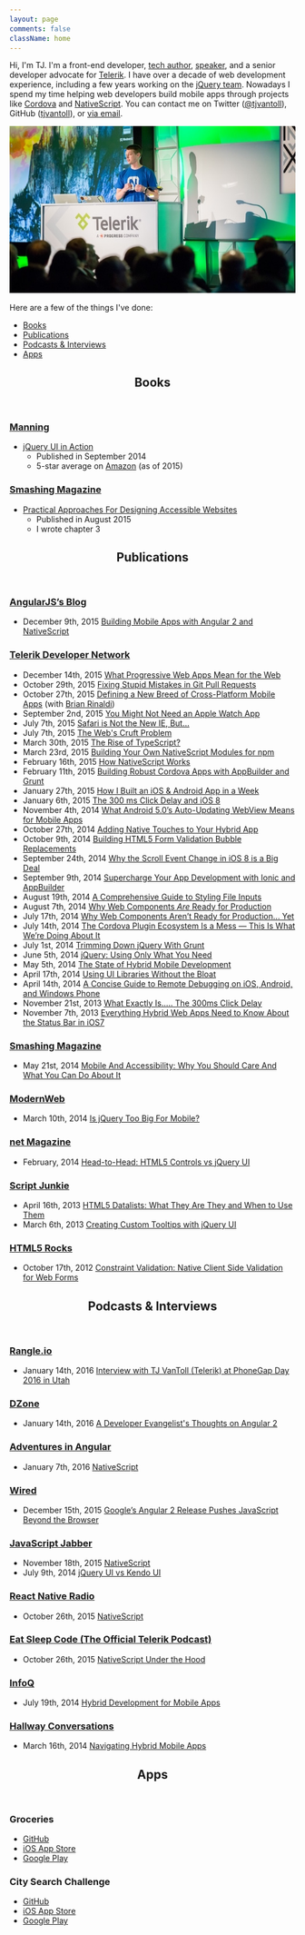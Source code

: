 ```yaml
---
layout: page
comments: false
className: home
---
```


Hi, I'm TJ. I'm a front-end developer, [tech author](#books), [speaker](/speaking), and a senior developer advocate for [Telerik](http://telerik.com). I have over a decade of web development experience, including a few years working on the [jQuery team](http://jqueryui.com/about/). Nowadays I spend my time helping web developers build mobile apps through projects like [Cordova](https://cordova.apache.org/) and [NativeScript](https://www.nativescript.org/). You can contact me on Twitter ([@tjvantoll](https://twitter.com/tjvantoll)), GitHub ([tjvantoll](https://github.com/tjvantoll)), or [via email](mailto:tj.vantoll@gmail.com).

![Me presenting at TelerikNEXT in 2015](/images/me/next.jpg)

Here are a few of the things I've done:

<ul>
	<li><a href="#books">Books</a></li>
	<li><a href="#publications">Publications</a></li>
	<li><a href="#interviews">Podcasts & Interviews</a></li>
	<li><a href="#apps">Apps</a></li>
</ul>

<header class="home">
	<h2 class="entry-title" id="books">Books</h2>
</header>

<h3 class="home-heading"><a href="https://manning.com/">Manning</a></h3>
<ul>
	<li>
		<a href="http://tjvantoll.com/jquery-ui-in-action.html">jQuery UI in Action</a>
		<ul>
			<li>Published in September 2014</li>
			<li>5-star average on <a href="http://www.amazon.com/jQuery-UI-Action-T-VanToll/dp/1617291935/ref=sr_1_1?ie=UTF8&qid=1436237989&sr=8-1&keywords=jquery+ui">Amazon</a> (as of 2015)</li>
		</ul>
	</li>
</ul>

<h3 class="home-heading"><a href="http://www.smashingmagazine.com/">Smashing Magazine</a></h3>

* [Practical Approaches For Designing Accessible Websites](https://shop.smashingmagazine.com/products/practical-approaches-for-designing-accessible-websites)
	* Published in August 2015
	* I wrote chapter 3

<header class="home">
	<h2 class="entry-title" id="publications">Publications</h2>
</header>

<h3 class="home-heading"><a href="http://angularjs.blogspot.com/">AngularJS’s Blog</a></h3>
<ul>
	<li>
		<span>December 9th, 2015</span>
		<a href="http://angularjs.blogspot.com/2015/12/building-mobile-apps-with-angular-2-and.html">Building Mobile Apps with Angular 2 and NativeScript</a>
	</li>
</ul>

<h3 class="home-heading"><a href="http://developer.telerik.com/">Telerik Developer Network</a></h3>
<ul>
	<li>
		<span>December 14th, 2015</span>
		<a href="http://developer.telerik.com/featured/what-progressive-web-apps-mean-for-the-web/">What Progressive Web Apps Mean for the Web</a>
	</li>
	<li>
		<span>October 29th, 2015</span>
		<a href="http://developer.telerik.com/featured/defining-a-new-breed-of-cross-platform-mobile-apps/">Fixing Stupid Mistakes in Git Pull Requests</a>
	</li>
	<li>
		<span>October 27th, 2015</span>
		<a href="http://developer.telerik.com/featured/defining-a-new-breed-of-cross-platform-mobile-apps/">Defining a New Breed of Cross-Platform Mobile Apps</a> (with <a href="http://remotesynthesis.com/">Brian Rinaldi</a>)
	</li>
	<li>
		<span>September 2nd, 2015</span>
		<a href="http://developer.telerik.com/featured/you-might-not-need-an-apple-watch-app/">You Might Not Need an Apple Watch App</a>
	</li>
	<li>
		<span>July 7th, 2015</span>
		<a href="http://developer.telerik.com/featured/safari-is-not-the-new-ie-but/">Safari is Not the New IE, But...</a>
		<!-- http://html5weekly.com/issues/204 -->
	</li>
	<li>
		<span>July 7th, 2015</span>
		<a href="http://developer.telerik.com/featured/the-webs-cruft-problem/">The Web's Cruft Problem</a>
		<!-- http://html5weekly.com/issues/196 -->
		<!-- http://css-weekly.com/issue-171/ -->
		<!-- http://email.jakebresnehan.com/t/ViewEmail/r/76FE5AB90EE6D7252540EF23F30FEDED/CFEBE054D5B8E97A2438807772DD75D1 -->
		<!-- http://post.oreilly.com/form/oreilly/viewhtml/9z1ziu15cn56vlslcepediiijpbdvt5865t6bsq89n8?imm_mid=0d58b4&cmp=em-web-na-na-newsltr_20150722 -->
		<!-- http://mobilewebweekly.co/issues/64 -->
	</li>
	<li>
		<span>March 30th, 2015</span>
		<a href="http://developer.telerik.com/featured/the-rise-of-typescript/">The Rise of TypeScript?</a>
		<!-- http://javascriptweekly.com/issues/226 -->
	</li>
	<li>
		<span>March 23rd, 2015</span>
		<a href="http://developer.telerik.com/featured/building-your-own-nativescript-modules-for-npm/">Building Your Own NativeScript Modules for npm</a>
	</li>
	<li>
		<span>February 16th, 2015</span>
		<a href="http://developer.telerik.com/featured/nativescript-works/">How NativeScript Works</a>
		<!-- http://javascriptweekly.com/issues/221 -->
	</li>
	<li>
		<span>February 11th, 2015</span>
		<a href="http://developer.telerik.com/featured/building-robust-cordova-apps-appbuilder-grunt/">Building Robust Cordova Apps with AppBuilder and Grunt</a>
	</li>
	<li>
		<span>January 27th, 2015</span>
		<a href="http://developer.telerik.com/featured/built-ios-android-app-week/">How I Built an iOS & Android App in a Week</a>
	</li>
	<li>
		<span>January 6th, 2015</span>
		<a href="http://developer.telerik.com/featured/300-ms-click-delay-ios-8/">The 300 ms Click Delay and iOS 8</a>
	</li>
	<li>
		<span>November 4th, 2014</span>
		<a href="http://developer.telerik.com/featured/android-5-0s-auto-updating-webview-means-mobile-apps/">What Android 5.0’s Auto-Updating WebView Means for Mobile Apps</a>
	</li>
	<li>
		<span>October 27th, 2014</span>
		<a href="http://developer.telerik.com/featured/adding-native-touches-hybrid-app/">Adding Native Touches to Your Hybrid App</a>
	</li>
	<li>
		<span>October 9th, 2014</span>
		<a href="http://developer.telerik.com/featured/building-html5-form-validation-bubble-replacements/">Building HTML5 Form Validation Bubble Replacements</a>
		<!-- http://javascriptweekly.com/issues/202 -->
		<!-- http://html5weekly.com/issues/159 -->
	</li>
	<li>
		<span>September 24th, 2014</span>
		<a href="http://developer.telerik.com/featured/scroll-event-change-ios-8-big-deal/">Why the Scroll Event Change in iOS 8 is a Big Deal</a>
	</li>
	<li>
		<span>September 9th, 2014</span>
		<a href="http://developer.telerik.com/featured/supercharge-app-development-ionic-appbuilder/">Supercharge Your App Development with Ionic and AppBuilder</a>
	</li>
	<li>
		<span>August 19th, 2014</span>
		<a href="http://developer.telerik.com/featured/comprehensive-guide-styling-file-inputs/">A Comprehensive Guide to Styling File Inputs</a>
		<!-- http://web-design-weekly.com/2014/08/26/web-design-weekly-151/ -->
	</li>
	<li>
		<span>August 7th, 2014</span>
		<a href="http://developer.telerik.com/featured/web-components-ready-production/">Why Web Components <i>Are</i> Ready for Production</a>
		<!-- http://javascriptweekly.com/issues/193 -->
		<!-- http://html5weekly.com/issues/150 -->
	</li>
	<li>
		<span>July 17th, 2014</span>
		<a href="http://developer.telerik.com/featured/web-components-arent-ready-production-yet/">Why Web Components Aren’t Ready for Production… Yet</a>
		<!-- http://javascriptweekly.com/issues/190 -->
		<!-- http://html5weekly.com/issues/147 -->
		<!-- http://appendto.com/modern-web-observer/archive/modern-web-observer-issue-39/ -->
	</li>
	<li>
		<span>July 14th, 2014</span>
		<a href="http://developer.telerik.com/featured/cordova-plugin-ecosystem-mess/">The Cordova Plugin Ecosystem Is a Mess — This Is What We’re Doing About It</a>
		<!-- http://mobilewebweekly.co/issues/15 -->
	</li>
	<li>
		<span>July 1st, 2014</span>
		<a href="http://developer.telerik.com/featured/trimming-jquery-grunt/">Trimming Down jQuery With Grunt</a>
		<!-- http://javascriptweekly.com/issues/188 -->
	</li>
	<li>
		<span>June 5th, 2014</span>
		<a href="http://developer.telerik.com/featured/jquery-using-only-what-you-need/">jQuery: Using Only What You Need</a>
		<!-- http://javascriptweekly.com/issues/185 -->
	</li>
	<li>
		<span>May 5th, 2014</span>
		<a href="http://developer.telerik.com/featured/the-state-of-hybrid-mobile-development/">The State of Hybrid Mobile Development</a>
		<!-- http://appendto.com/modern-web-observer/archive/modern-web-observer-issue-34/ -->
		<!-- http://mobilewebweekly.co/issues/5 -->
	</li>
	<li>
		<span>April 17th, 2014</span>
		<a href="http://developer.telerik.com/featured/using-ui-libraries-without-the-bloat/">Using UI Libraries Without the Bloat</a>
		<!-- http://html5weekly.com/issues/134 -->
	</li>
	<li>
		<span>April 14th, 2014</span>
		<a href="http://developer.telerik.com/featured/a-concise-guide-to-remote-debugging-on-ios-android-and-windows-phone/">A Concise Guide to Remote Debugging on iOS, Android, and Windows Phone</a>
		<!-- http://mobilewebweekly.co/issues/3 -->
	</li>
	<li>
		<span>November 21st, 2013</span>
		<a href="http://blogs.telerik.com/appbuilder/posts/13-11-21/what-exactly-is.....-the-300ms-click-delay">What Exactly Is..... The 300ms Click Delay</a>
	</li>
	<li>
		<span>November 7th, 2013</span>
		<a href="http://blogs.telerik.com/appbuilder/posts/13-11-07/everything-hybrid-web-apps-need-to-know-about-the-status-bar-in-ios7">Everything Hybrid Web Apps Need to Know About the Status Bar in iOS7</a>
		<!-- http://html5weekly.com/archive/114.html -->
	</li>
</ul>

<h3 class="home-heading"><a href="http://www.smashingmagazine.com/">Smashing Magazine</a></h3>
<ul>
	<li>
		<span>May 21st, 2014</span>
		<a href="http://www.smashingmagazine.com/2014/05/21/mobile-accessibility-why-care-what-can-you-do/">Mobile And Accessibility: Why You Should Care And What You Can Do About It</a>
		<!-- http://mobilewebweekly.co/issues/8 -->
	</li>
</ul>

<h3 class="home-heading"><a href="http://modernweb.com/">ModernWeb</a></h3>
<ul>
	<li>
		<span>March 10th, 2014</span>
		<a href="http://modernweb.com/2014/03/10/is-jquery-too-big-for-mobile/">Is jQuery Too Big For Mobile?</a>
		<!-- http://javascriptweekly.com/issues/172 -->
	</li>
</ul>

<h3 class="home-heading"><a href="http://www.creativebloq.com/net-magazine">net Magazine</a></h3>
<ul>
	<li>
		<span>February, 2014</span>
		<a href="/images/magazines/netmag.jpg">Head-to-Head: HTML5 Controls vs jQuery UI</a>
	</li>
</ul>

<h3 class="home-heading"><a href="http://msdn.microsoft.com/en-us/magazine/ee729207.aspx">Script Junkie</a></h3>
<ul>
	<li>
		<span>April 16th, 2013</span>
		<a href="http://msdn.microsoft.com/en-us/magazine/dn133614.aspx">HTML5 Datalists: What They Are They and When to Use Them</a>
	</li>
	<li>
		<span>March 6th, 2013</span>
		<a href="http://msdn.microsoft.com/en-us/magazine/dn127078.aspx">Creating Custom Tooltips with jQuery UI</a>
	</li>
</ul>

<h3 class="home-heading"><a href="http://www.html5rocks.com/">HTML5 Rocks</a></h3>
<ul>
	<li>
		<span>October 17th, 2012</span>
		<a href="http://www.html5rocks.com/en/tutorials/forms/constraintvalidation/">Constraint Validation: Native Client Side Validation for Web Forms</a>
		<!-- https://twitter.com/smashingmag/status/261043187383160832 -->
		<!--https://twitter.com/VisualStudio/status/258982526637453312-->
		<!--http://html5weekly.com/archive/60.html -->
	</li>
</ul>

<header class="home">
	<h2 class="entry-title" id="interviews">Podcasts & Interviews</h2>
</header>

<h3 class="home-heading"><a href="http://rangle.io/">Rangle.io</a></h3>
<ul>
	<li>
		<span>January 14th, 2016</span>
		<a href="https://www.youtube.com/watch?v=HjFzouGIXYY">Interview with TJ VanToll (Telerik) at PhoneGap Day 2016 in Utah</a>
	</li>
</ul>

<h3 class="home-heading"><a href="https://dzone.com">DZone</a></h3>
<ul>
	<li>
		<span>January 14th, 2016</span>
		<a href="https://dzone.com/articles/a-developer-evangelists-thoughts-on-angular2">A Developer Evangelist's Thoughts on Angular 2</a>
	</li>
</ul>

<h3 class="home-heading"><a href="https://devchat.tv/adventures-in-angular/">Adventures in Angular</a></h3>
<ul>
	<li>
		<span>January 7th, 2016</span>
		<a href="https://devchat.tv/adventures-in-angular/074-aia-nativescript-with-burke-holland-and-tj-vantoll">NativeScript</a>
	</li>
</ul>

<h3 class="home-heading"><a href="http://www.wired.com">Wired</a></h3>
<ul>
	<li>
		<span>December 15th, 2015</span>
		<a href="http://www.wired.com/2015/12/googles-angular-2-release-helps-push-javascript-beyond-the-browser/">Google’s Angular 2 Release Pushes JavaScript Beyond the Browser</a>
	</li>
</ul>

<h3 class="home-heading"><a href="http://javascriptjabber.com/">JavaScript Jabber</a></h3>
<ul>
	<li>
		<span>November 18th, 2015</span>
		<a href="https://devchat.tv/js-jabber/186-jsj-nativescript-with-tj-vantoll-and-burke-holland">NativeScript</a>
	</li>
	<li>
		<span>July 9th, 2014</span>
		<a href="http://javascriptjabber.com/116-jsj-jquery-ui-vs-kendoui-with-burke-holland-and-tj-vantoll/">jQuery UI vs Kendo UI</a>
	</li>
</ul>

<h3 class="home-heading"><a href="https://devchat.tv/react-native-radio">React Native Radio</a></h3>
<ul>
	<li>
		<span>October 26th, 2015</span>
		<a href="https://devchat.tv/react-native-radio/04-nativeScript-with-TJ-VanToll">NativeScript</a>
	</li>
</ul>

<h3 class="home-heading"><a href="http://developer.telerik.com/community/eat-sleep-code/">Eat Sleep Code (The Official Telerik Podcast)</a></h3>
<ul>
	<li>
		<span>October 26th, 2015</span>
		<a href="http://developer.telerik.com/products/nativescript-inside-the-black-box/">NativeScript Under the Hood</a>
	</li>
</ul>

<h3 class="home-heading"><a href="http://www.infoq.com/">InfoQ</a></h3>
<ul>
	<li>
		<span>July 19th, 2014</span>
		<a href="http://www.infoq.com/interviews/vantoll-hybrid-development">Hybrid Development for Mobile Apps</a>
	</li>
</ul>

<h3 class="home-heading"><a href="http://hallwayconversations.com">Hallway Conversations</a></h3>
<ul>
	<li>
		<span>March 16th, 2014</span>
		<a href="http://hallwayconversations.com/podcast/episode-005-navigating-hybrid-mobile-apps-with-tj-vantoll/">Navigating Hybrid Mobile Apps</a>
	</li>
</ul>

<header class="home">
	<h2 class="entry-title" id="apps">Apps</h2>
</header>

### Groceries

* [GitHub](https://github.com/nativescript/sample-Groceries)
* [iOS App Store](https://itunes.apple.com/us/app/groceries-simple-grocery-lists/id1041129105?mt=8)
* [Google Play](https://play.google.com/store/apps/details?id=org.nativescript.groceries&hl=en)

### City Search Challenge

* [GitHub](https://github.com/tjvantoll/city-search-challenge)
* [iOS App Store](https://itunes.apple.com/us/app/city-search-geography-challenge/id954908040?mt=8)
* [Google Play](https://play.google.com/store/apps/details?id=com.tjvantoll.citysearchchallenge)
